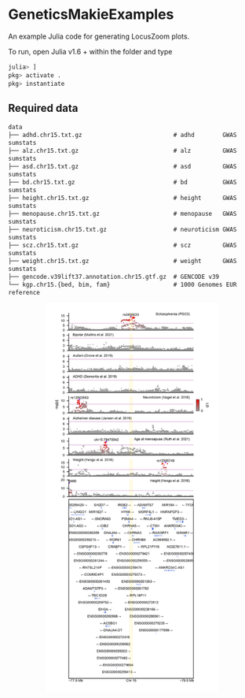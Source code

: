 # GeneticsMakieExamples

An example Julia code for generating LocusZoom plots.

To run, open Julia v1.6 + within the folder and type
```julia
julia> ]
pkg> activate .
pkg> instantiate
```

## Required data
    data
    ├── adhd.chr15.txt.gz                          # adhd        GWAS sumstats
    ├── alz.chr15.txt.gz                           # alz         GWAS sumstats
    ├── asd.chr15.txt.gz                           # asd         GWAS sumstats
    ├── bd.chr15.txt.gz                            # bd          GWAS sumstats
    ├── height.chr15.txt.gz                        # height      GWAS sumstats
    ├── menopause.chr15.txt.gz                     # menopause   GWAS sumstats
    ├── neuroticism.chr15.txt.gz                   # neuroticism GWAS sumstats
    ├── scz.chr15.txt.gz                           # scz         GWAS sumstats
    ├── weight.chr15.txt.gz                        # weight      GWAS sumstats
    ├── gencode.v39lift37.annotation.chr15.gtf.gz  # GENCODE v39
    └── kgp.chr15.{bed, bim, fam}                  # 1000 Genomes EUR reference

<p align="center"><img width="70%" style="border-radius: 5px;" src="figs/CHRNA5-locuszoom.png"></p>
